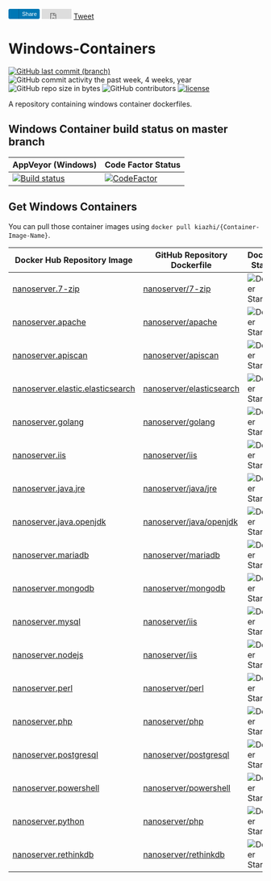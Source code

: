 
<!-- Custom Social Media Buttons -->
<a href="https://www.linkedin.com/shareArticle?mini=true&url=https://github.com/kiazhi/Windows-Containers&title=Windows-Containers%20Community%20on%20GitHub&summary=My%20favorite%20Windows-Container%20Dockerfile%20Repository" title="Share this on Linkedin" style="text-decoration:none; cursor:pointer; white-space: pre;"><span style="background:url(https://static.licdn.com/scds/common/u/images/apps/connect/sprites/sprite_connect_v14.png) 0px -593px no-repeat; background-color:#0077b5; display:block; height:20px; width:20px; text-indent:-9999em; border:0; border-right:1px solid #066094; border-bottom-left-radius:3px; border-top-left-radius:3px; float:left;">in</span><span style="background:transparent none; background-color:#0077b5; color: #fff; font-family: arial, sans-serif; font-size:11px; font-weight bold; font-style: normal; display:inline-block; float:none; line-height:20px; height:15px; vertical-align:top; padding-top:0px; padding-right:6px; padding-left:6px; padding-bottom:5px; border-bottom-right-radius:3px;border-top-right-radius:3px;">Share</span></a> <iframe src="https://www.facebook.com/plugins/share_button.php?href=https%3A%2F%2Fdevelopers.facebook.com%2Fdocs%2Fplugins%2F&layout=button&size=small&mobile_iframe=true&width=59&height=20&appId" width="59" height="20" style="border:none;overflow:hidden" scrolling="no" frameborder="0" allowTransparency="true" allow="encrypted-media"></iframe> <a class="twitter-share-button"
  href="https://twitter.com/intent/tweet?text=Check+out+this+%23Windows-Containers+%23Docker+repository+at+%23GitHub.+https%3A%2F%2Fgithub.com%2Fkiazhi%2FWindows-Containers">
Tweet</a><script async src="https://platform.twitter.com/widgets.js" charset="utf-8"></script>
<!-- Custom Social Media Buttons -->

# Windows-Containers

[![GitHub last commit (branch)](https://img.shields.io/github/last-commit/kiazhi/Windows-Containers.svg)](https://github.com/kiazhi/Windows-Containers/commits/master)
![GitHub commit activity the past week, 4 weeks, year](https://img.shields.io/github/commit-activity/y/kiazhi/Windows-Containers.svg)
![GitHub repo size in bytes](https://img.shields.io/github/repo-size/kiazhi/Windows-Containers.svg)
![GitHub contributors](https://img.shields.io/github/contributors/kiazhi/Windows-Containers.svg)
[![license](https://img.shields.io/github/license/kiazhi/Windows-Containers.svg)](\LICENSE.md)

A repository containing windows container dockerfiles.

## Windows Container build status on master branch

| AppVeyor (Windows) | Code Factor Status |
| - | - |
| [![Build status](https://ci.appveyor.com/api/projects/status/qm2ivso20c7fup2u/branch/master?svg=true)](https://ci.appveyor.com/project/kiazhi/Windows-Containers/branch/master) | [![CodeFactor](https://www.codefactor.io/repository/github/kiazhi/windows-containers/badge)](https://www.codefactor.io/repository/github/kiazhi/windows-containers) |

## Get Windows Containers

You can pull those container images using `docker pull kiazhi/{Container-Image-Name}`.

| Docker Hub Repository Image | GitHub Repository Dockerfile | Docker Stars | Docker Pulls |
| - | - | - | - |
| [nanoserver.7-zip](https://hub.docker.com/r/kiazhi/nanoserver.7-zip/) | [nanoserver/7-zip](/dockerfiles/nanoserver/7-zip) | ![Docker Stars](https://img.shields.io/docker/stars/kiazhi/nanoserver.7-zip.svg) | ![Docker Pulls](https://img.shields.io/docker/pulls/kiazhi/nanoserver.7-zip.svg) |
| [nanoserver.apache](https://hub.docker.com/r/kiazhi/nanoserver.apache/) | [nanoserver/apache](/dockerfiles/nanoserver/apache) | ![Docker Stars](https://img.shields.io/docker/stars/kiazhi/nanoserver.apache.svg) | ![Docker Pulls](https://img.shields.io/docker/pulls/kiazhi/nanoserver.apache.svg) |
| [nanoserver.apiscan](https://hub.docker.com/r/kiazhi/nanoserver.apiscan/) | [nanoserver/apiscan](/dockerfiles/nanoserver/apiscan) | ![Docker Stars](https://img.shields.io/docker/stars/kiazhi/nanoserver.apiscan.svg) | ![Docker Pulls](https://img.shields.io/docker/pulls/kiazhi/nanoserver.apiscan.svg) |
| [nanoserver.elastic.elasticsearch](https://hub.docker.com/r/kiazhi/nanoserver.elastic.elasticsearch/) | [nanoserver/elasticsearch](/dockerfiles/nanoserver/elasticsearch) | ![Docker Stars](https://img.shields.io/docker/stars/kiazhi/nanoserver.elastic.elasticsearch.svg) | ![Docker Pulls](https://img.shields.io/docker/pulls/kiazhi/nanoserver.elastic.elasticsearch.svg) |
| [nanoserver.golang](https://hub.docker.com/r/kiazhi/nanoserver.golang/) | [nanoserver/golang](/dockerfiles/nanoserver/golang) | ![Docker Stars](https://img.shields.io/docker/stars/kiazhi/nanoserver.golang.svg) | ![Docker Pulls](https://img.shields.io/docker/pulls/kiazhi/nanoserver.golang.svg) |
| [nanoserver.iis](https://hub.docker.com/r/kiazhi/nanoserver.iis/) | [nanoserver/iis](/dockerfiles/nanoserver/iis) | ![Docker Stars](https://img.shields.io/docker/stars/kiazhi/nanoserver.iis.svg) | ![Docker Pulls](https://img.shields.io/docker/pulls/kiazhi/nanoserver.iis.svg) |
| [nanoserver.java.jre](https://hub.docker.com/r/kiazhi/nanoserver.java.jre/) | [nanoserver/java/jre](/dockerfiles/nanoserver/java/jre) | ![Docker Stars](https://img.shields.io/docker/stars/kiazhi/nanoserver.java.jre.svg) | ![Docker Pulls](https://img.shields.io/docker/pulls/kiazhi/nanoserver.java.jre.svg) |
| [nanoserver.java.openjdk](https://hub.docker.com/r/kiazhi/nanoserver.java.openjdk/) | [nanoserver/java/openjdk](/dockerfiles/nanoserver/java/openjdk) | ![Docker Stars](https://img.shields.io/docker/stars/kiazhi/nanoserver.java.openjdk.svg) | ![Docker Pulls](https://img.shields.io/docker/pulls/kiazhi/nanoserver.java.openjdk.svg) |
| [nanoserver.mariadb](https://hub.docker.com/r/kiazhi/nanoserver.mariadb/) | [nanoserver/mariadb](/dockerfiles/nanoserver/mariadb) | ![Docker Stars](https://img.shields.io/docker/stars/kiazhi/nanoserver.mariadb.svg) | ![Docker Pulls](https://img.shields.io/docker/pulls/kiazhi/nanoserver.mariadb.svg) |
| [nanoserver.mongodb](https://hub.docker.com/r/kiazhi/nanoserver.mongodb/) | [nanoserver/mongodb](/dockerfiles/nanoserver/mongodb) | ![Docker Stars](https://img.shields.io/docker/stars/kiazhi/nanoserver.mongodb.svg) | ![Docker Pulls](https://img.shields.io/docker/pulls/kiazhi/nanoserver.mongodb.svg) |
| [nanoserver.mysql](https://hub.docker.com/r/kiazhi/nanoserver.mysql/) | [nanoserver/iis](/dockerfiles/nanoserver/mysql) | ![Docker Stars](https://img.shields.io/docker/stars/kiazhi/nanoserver.mysql.svg) | ![Docker Pulls](https://img.shields.io/docker/pulls/kiazhi/nanoserver.mysql.svg) |
| [nanoserver.nodejs](https://hub.docker.com/r/kiazhi/nanoserver.nodejs/) | [nanoserver/iis](/dockerfiles/nanoserver/nodejs) | ![Docker Stars](https://img.shields.io/docker/stars/kiazhi/nanoserver.nodejs.svg) | ![Docker Pulls](https://img.shields.io/docker/pulls/kiazhi/nanoserver.nodejs.svg) |
| [nanoserver.perl](https://hub.docker.com/r/kiazhi/nanoserver.perl/) | [nanoserver/perl](/dockerfiles/nanoserver/perl) | ![Docker Stars](https://img.shields.io/docker/stars/kiazhi/nanoserver.perl.svg) | ![Docker Pulls](https://img.shields.io/docker/pulls/kiazhi/nanoserver.perl.svg) |
| [nanoserver.php](https://hub.docker.com/r/kiazhi/nanoserver.php/) | [nanoserver/php](/dockerfiles/nanoserver/php) | ![Docker Stars](https://img.shields.io/docker/stars/kiazhi/nanoserver.php.svg) | ![Docker Pulls](https://img.shields.io/docker/pulls/kiazhi/nanoserver.php.svg) |
| [nanoserver.postgresql](https://hub.docker.com/r/kiazhi/nanoserver.postgresql/) | [nanoserver/postgresql](/dockerfiles/nanoserver/postgresql) | ![Docker Stars](https://img.shields.io/docker/stars/kiazhi/nanoserver.postgresql.svg) | ![Docker Pulls](https://img.shields.io/docker/pulls/kiazhi/nanoserver.postgresql.svg) |
| [nanoserver.powershell](https://hub.docker.com/r/kiazhi/nanoserver.powershell/) | [nanoserver/powershell](/dockerfiles/nanoserver/powershell) | ![Docker Stars](https://img.shields.io/docker/stars/kiazhi/nanoserver.powershell.svg) | ![Docker Pulls](https://img.shields.io/docker/pulls/kiazhi/nanoserver.powershell.svg) |
| [nanoserver.python](https://hub.docker.com/r/kiazhi/nanoserver.python/) | [nanoserver/php](/dockerfiles/nanoserver/python) | ![Docker Stars](https://img.shields.io/docker/stars/kiazhi/nanoserver.python.svg) | ![Docker Pulls](https://img.shields.io/docker/pulls/kiazhi/nanoserver.python.svg) |
| [nanoserver.rethinkdb](https://hub.docker.com/r/kiazhi/nanoserver.rethinkdb/) | [nanoserver/rethinkdb](/dockerfiles/nanoserver/rethinkdb) | ![Docker Stars](https://img.shields.io/docker/stars/kiazhi/nanoserver.rethinkdb.svg) | ![Docker Pulls](https://img.shields.io/docker/pulls/kiazhi/nanoserver.rethinkdb.svg) |
